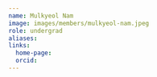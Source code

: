 ```yaml
---
name: Mulkyeol Nam
image: images/members/mulkyeol-nam.jpeg
role: undergrad
aliases:
links:
  home-page: 
  orcid: 
---
```

